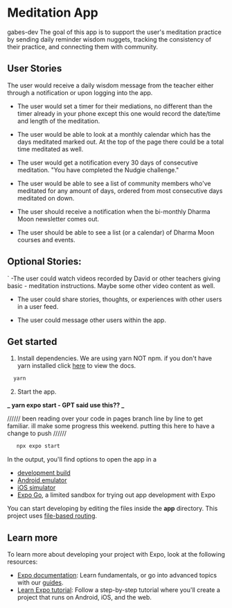 # Meditation App

gabes-dev
The goal of this app is to support the user's meditation practice by sending daily reminder wisdom nuggets, tracking the consistency of their practice, and connecting them with community.

## User Stories

The user would receive a daily wisdom message from the teacher either through a notification or upon logging into the app.

- The user would set a timer for their mediations, no different than the timer already in your phone except this one would record the date/time and length of the meditation.

- The user would be able to look at a monthly calendar which has the days meditated marked out. At the top of the page there could be a total time meditated as well.

- The user would get a notification every 30 days of consecutive meditation. "You have completed the Nudgie challenge."

- The user would be able to see a list of community members who've meditated for any amount of days, ordered from most consecutive days meditated on down.

- The user should receive a notification when the bi-monthly Dharma Moon newsletter comes out.

- The user should be able to see a list (or a calendar) of Dharma Moon courses and events.

## Optional Stories:

`
-The user could watch videos recorded by David or other teachers giving basic - meditation instructions. Maybe some other video content as well.

- The user could share stories, thoughts, or experiences with other users in a user feed.

- The user could message other users within the app.

## Get started

1. Install dependencies. We are using yarn NOT npm. if you don't have yarn installed click [here](https://yarnpkg.com/getting-started) to view the docs.

```bash
  yarn
```

2. Start the app.

**_ yarn expo start - GPT said use this?? _**

////// been reading over your code in pages branch line by line to get familiar. ill make some progress this weekend. putting this here to have a change to push //////

```bash
   npx expo start
```

In the output, you'll find options to open the app in a

- [development build](https://docs.expo.dev/develop/development-builds/introduction/)
- [Android emulator](https://docs.expo.dev/workflow/android-studio-emulator/)
- [iOS simulator](https://docs.expo.dev/workflow/ios-simulator/)
- [Expo Go](https://expo.dev/go), a limited sandbox for trying out app development with Expo

You can start developing by editing the files inside the **app** directory. This project uses [file-based routing](https://docs.expo.dev/router/introduction).

## Learn more

To learn more about developing your project with Expo, look at the following resources:

- [Expo documentation](https://docs.expo.dev/): Learn fundamentals, or go into advanced topics with our [guides](https://docs.expo.dev/guides).
- [Learn Expo tutorial](https://docs.expo.dev/tutorial/introduction/): Follow a step-by-step tutorial where you'll create a project that runs on Android, iOS, and the web.
